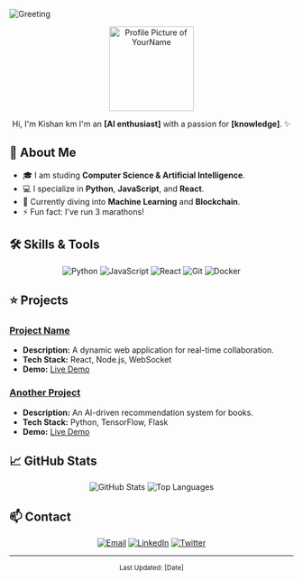 ![Greeting](https://img.shields.io/badge/-Good%20Morning-gold)


<p align="center">
  <img src="pro.jpg" width="150px" alt="Profile Picture of YourName">
</p>

<p align="center">
  Hi, I'm Kishan km I'm an <b>[AI enthusiast]</b> with a passion for <b>[knowledge]</b>. ✨
</p>

## :bust_in_silhouette: About Me
- 🎓 I  am  studing **Computer Science & Artificial Intelligence**.
- 💻 I specialize in **Python**, **JavaScript**, and **React**.
- 🌱 Currently diving into **Machine Learning** and **Blockchain**.
- ⚡ Fun fact: I've run 3 marathons!

## :hammer_and_wrench: Skills & Tools
<p align="center">
  <img src="https://img.shields.io/badge/-Python-3776AB?style=flat&logo=python&logoColor=white" alt="Python" />
  <img src="https://img.shields.io/badge/-JavaScript-F7DF1E?style=flat&logo=javascript&logoColor=black" alt="JavaScript" />
  <img src="https://img.shields.io/badge/-React-61DAFB?style=flat&logo=react&logoColor=black" alt="React" />
  <img src="https://img.shields.io/badge/-Git-F05032?style=flat&logo=git&logoColor=white" alt="Git" />
  <img src="https://img.shields.io/badge/-Docker-2496ED?style=flat&logo=docker&logoColor=white" alt="Docker" />
</p>

## :star: Projects

### [Project Name](link-to-project)
- **Description:** A dynamic web application for real-time collaboration.
- **Tech Stack:** React, Node.js, WebSocket
- **Demo:** [Live Demo](URL)

### [Another Project](link-to-another-project)
- **Description:** An AI-driven recommendation system for books.
- **Tech Stack:** Python, TensorFlow, Flask
- **Demo:** [Live Demo](URL)

## :chart_with_upwards_trend: GitHub Stats
<p align="center">
  <img src="https://github-readme-stats.vercel.app/api?username=YourUsername&show_icons=true&theme=radical" alt="GitHub Stats" />
  <img src="https://github-readme-stats.vercel.app/api/top-langs/?username=YourUsername&layout=compact&theme=radical" alt="Top Languages" />
</p>

## :mailbox: Contact
<p align="center">
  <a href="mailto:your.email@example.com"><img src="https://img.shields.io/badge/Email-D14836?style=flat&logo=gmail&logoColor=white" alt="Email" /></a>
  <a href="URL"><img src="https://img.shields.io/badge/LinkedIn-0077B5?style=flat&logo=linkedin&logoColor=white" alt="LinkedIn" /></a>
  <a href="URL"><img src="https://img.shields.io/badge/Twitter-1DA1F2?style=flat&logo=twitter&logoColor=white" alt="Twitter" /></a>
</p>

---

<p align="center">
  <small>Last Updated: [Date]</small>
</p>
